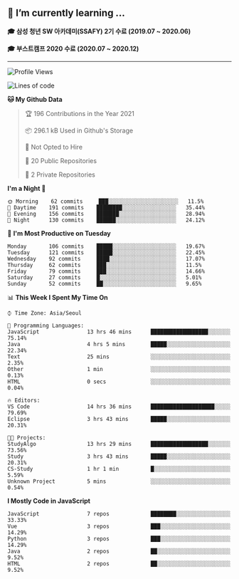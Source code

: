 ## 🌱 I’m currently learning ...

**🎓 삼성 청년 SW 아카데미(SSAFY) 2기 수료 (2019.07 ~ 2020.06)**

**🎓 부스트캠프 2020 수료 (2020.07 ~ 2020.12)**
 
-----

<!--START_SECTION:waka-->
![Profile Views](http://img.shields.io/badge/Profile%20Views-1-blue)

![Lines of code](https://img.shields.io/badge/From%20Hello%20World%20I%27ve%20Written-2.9%20million%20lines%20of%20code-blue)

**🐱 My Github Data** 

> 🏆 196 Contributions in the Year 2021
 > 
> 📦 296.1 kB Used in Github's Storage 
 > 
> 🚫 Not Opted to Hire
 > 
> 📜 20 Public Repositories 
 > 
> 🔑 2 Private Repositories  
 > 
**I'm a Night 🦉** 

```text
🌞 Morning    62 commits     ███░░░░░░░░░░░░░░░░░░░░░░   11.5% 
🌆 Daytime    191 commits    ████████░░░░░░░░░░░░░░░░░   35.44% 
🌃 Evening    156 commits    ███████░░░░░░░░░░░░░░░░░░   28.94% 
🌙 Night      130 commits    ██████░░░░░░░░░░░░░░░░░░░   24.12%

```
📅 **I'm Most Productive on Tuesday** 

```text
Monday       106 commits    █████░░░░░░░░░░░░░░░░░░░░   19.67% 
Tuesday      121 commits    █████░░░░░░░░░░░░░░░░░░░░   22.45% 
Wednesday    92 commits     ████░░░░░░░░░░░░░░░░░░░░░   17.07% 
Thursday     62 commits     ███░░░░░░░░░░░░░░░░░░░░░░   11.5% 
Friday       79 commits     ███░░░░░░░░░░░░░░░░░░░░░░   14.66% 
Saturday     27 commits     █░░░░░░░░░░░░░░░░░░░░░░░░   5.01% 
Sunday       52 commits     ██░░░░░░░░░░░░░░░░░░░░░░░   9.65%

```


📊 **This Week I Spent My Time On** 

```text
⌚︎ Time Zone: Asia/Seoul

💬 Programming Languages: 
JavaScript               13 hrs 46 mins      ██████████████████░░░░░░░   75.14% 
Java                     4 hrs 5 mins        █████░░░░░░░░░░░░░░░░░░░░   22.34% 
Text                     25 mins             ░░░░░░░░░░░░░░░░░░░░░░░░░   2.35% 
Other                    1 min               ░░░░░░░░░░░░░░░░░░░░░░░░░   0.13% 
HTML                     0 secs              ░░░░░░░░░░░░░░░░░░░░░░░░░   0.04%

🔥 Editors: 
VS Code                  14 hrs 36 mins      ████████████████████░░░░░   79.69% 
Eclipse                  3 hrs 43 mins       █████░░░░░░░░░░░░░░░░░░░░   20.31%

🐱‍💻 Projects: 
StudyAlgo                13 hrs 29 mins      ██████████████████░░░░░░░   73.56% 
Study                    3 hrs 43 mins       █████░░░░░░░░░░░░░░░░░░░░   20.31% 
CS-Study                 1 hr 1 min          █░░░░░░░░░░░░░░░░░░░░░░░░   5.59% 
Unknown Project          5 mins              ░░░░░░░░░░░░░░░░░░░░░░░░░   0.54%

```

**I Mostly Code in JavaScript** 

```text
JavaScript               7 repos             ████████░░░░░░░░░░░░░░░░░   33.33% 
Vue                      3 repos             ███░░░░░░░░░░░░░░░░░░░░░░   14.29% 
Python                   3 repos             ███░░░░░░░░░░░░░░░░░░░░░░   14.29% 
Java                     2 repos             ██░░░░░░░░░░░░░░░░░░░░░░░   9.52% 
HTML                     2 repos             ██░░░░░░░░░░░░░░░░░░░░░░░   9.52%

```



<!--END_SECTION:waka-->
